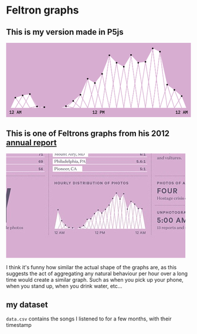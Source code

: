 # Feltron graphs

## This is my version made in P5js

![feltron graph](out.png)

## This is one of Feltrons graphs from his 2012 [annual report](http://feltron.com/FAR12.html)

![feltron graph](08@2x4.jpg)

I think it's funny how similar the actual shape of the graphs are, as this suggests the act of aggregating any natural behaviour per hour over a long time would create a similar graph. Such as when you pick up your phone, when you stand up, when you drink water, etc...

## my dataset

`data.csv` contains the songs I listened to for a few months, with their timestamp

